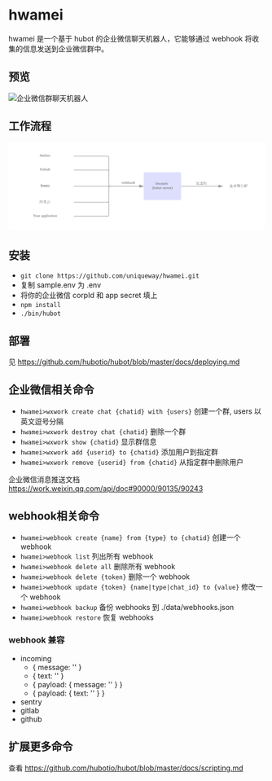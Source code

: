 # hwamei

hwamei 是一个基于 hubot 的企业微信聊天机器人，它能够通过 webhook 将收集的信息发送到企业微信群中。

## 预览

![企业微信群聊天机器人](http://p.qpic.cn/pic_wework/439528718/dadcc3d69e2a69710cbb7ce270aab93f77fa86e5d64bf11c/0)

## 工作流程

![工作流程](./data/flow.png)

## 安装

- `git clone https://github.com/uniqueway/hwamei.git`
- 复制 sample.env 为 .env
- 将你的企业微信 corpId 和 app secret 填上
- `npm install`
- `./bin/hubot`

## 部署

见 https://github.com/hubotio/hubot/blob/master/docs/deploying.md

## 企业微信相关命令

- `hwamei>wxwork create chat {chatid} with {users}` 创建一个群, users 以英文逗号分隔
- `hwamei>wxwork destroy chat {chatid}` 删除一个群
- `hwamei>wxwork show {chatid}` 显示群信息
- `hwamei>wxwork add {userid} to {chatid}` 添加用户到指定群
- `hwamei>wxwork remove {userid} from {chatid}` 从指定群中删除用户

企业微信消息推送文档 https://work.weixin.qq.com/api/doc#90000/90135/90243

## webhook相关命令

- `hwamei>webhook create {name} from {type} to {chatid}` 创建一个 webhook
- `hwamei>webhook list` 列出所有 webhook
- `hwamei>webhook delete all` 删除所有 webhook
- `hwamei>webhook delete {token}` 删除一个 webhook
- `hwamei>webhook update {token} {name|type|chat_id} to {value}` 修改一个 webhook
- `hwamei>webhook backup` 备份 webhooks 到 ./data/webhooks.json
- `hwamei>webhook restore` 恢复 webhooks

### webhook 兼容
- incoming
  - { message: '' }
  - { text: '' }
  - { payload: { message: '' } }
  - { payload: { text: '' } }
- sentry
- gitlab
- github

## 扩展更多命令

查看 https://github.com/hubotio/hubot/blob/master/docs/scripting.md
